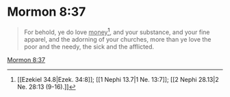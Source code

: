 # Mormon 8:37

> For behold, ye do love <u>money</u>[^a], and your substance, and your fine apparel, and the adorning of your churches, more than ye love the poor and the needy, the sick and the afflicted.

[Mormon 8:37](https://www.churchofjesuschrist.org/study/scriptures/bofm/morm/8?lang=eng&id=p37#p37)


[^a]: [[Ezekiel 34.8|Ezek. 34:8]]; [[1 Nephi 13.7|1 Ne. 13:7]]; [[2 Nephi 28.13|2 Ne. 28:13 (9-16).]]

